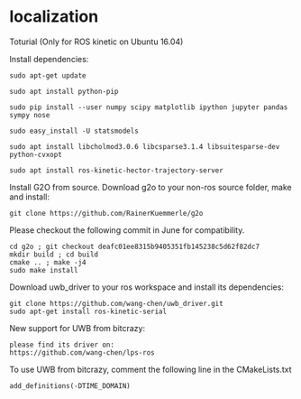 # localization
Toturial (Only for ROS kinetic on Ubuntu 16.04)

Install dependencies:

    sudo apt-get update

    sudo apt install python-pip

    sudo pip install --user numpy scipy matplotlib ipython jupyter pandas sympy nose
    
    sudo easy_install -U statsmodels

    sudo apt install libcholmod3.0.6 libcsparse3.1.4 libsuitesparse-dev python-cvxopt 
    
    sudo apt install ros-kinetic-hector-trajectory-server
    
Install G2O from source. Download g2o to your non-ros source folder, make and install:
  
    git clone https://github.com/RainerKuemmerle/g2o

Please checkout the following commit in June for compatibility.

    cd g2o ; git checkout deafc01ee8315b9405351fb145238c5d62f82dc7
    mkdir build ; cd build
    cmake .. ; make -j4
    sudo make install
 
Download uwb_driver to your ros workspace and install its dependencies:

    git clone https://github.com/wang-chen/uwb_driver.git
    sudo apt-get install ros-kinetic-serial

New support for UWB from bitcrazy:

    please find its driver on:
    https://github.com/wang-chen/lps-ros
    
To use UWB from bitcrazy, comment the following line in the CMakeLists.txt

    add_definitions(-DTIME_DOMAIN)
